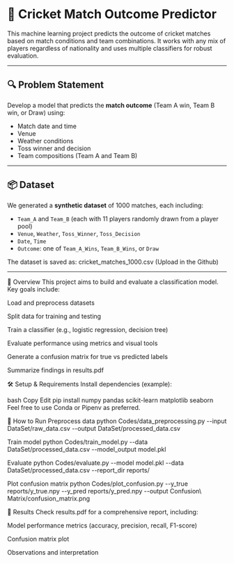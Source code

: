 # 🏏 Cricket Match Outcome Predictor

This machine learning project predicts the outcome of cricket matches based on match conditions and team combinations. It works with any mix of players regardless of nationality and uses multiple classifiers for robust evaluation.

---

## 🔍 Problem Statement

Develop a model that predicts the **match outcome** (Team A win, Team B win, or Draw) using:

- Match date and time
- Venue
- Weather conditions
- Toss winner and decision
- Team compositions (Team A and Team B)

---

## 📦 Dataset

We generated a **synthetic dataset** of 1000 matches, each including:

- `Team_A` and `Team_B` (each with 11 players randomly drawn from a player pool)
- `Venue`, `Weather`, `Toss_Winner`, `Toss_Decision`
- `Date`, `Time`
- `Outcome`: one of `Team_A_Wins`, `Team_B_Wins`, or `Draw`

The dataset is saved as: cricket_matches_1000.csv   (Upload in the Github)


---

🧠 Overview
This project aims to build and evaluate a classification model. Key goals include:

Load and preprocess datasets

Split data for training and testing

Train a classifier (e.g., logistic regression, decision tree)

Evaluate performance using metrics and visual tools

Generate a confusion matrix for true vs predicted labels

Summarize findings in results.pdf

🛠️ Setup & Requirements
Install dependencies (example):

bash
Copy
Edit
pip install numpy pandas scikit-learn matplotlib seaborn
Feel free to use Conda or Pipenv as preferred.

🚦 How to Run
Preprocess data
python Codes/data_preprocessing.py --input DataSet/raw_data.csv --output DataSet/processed_data.csv

Train model
python Codes/train_model.py --data DataSet/processed_data.csv --model_output model.pkl

Evaluate
python Codes/evaluate.py --model model.pkl --data DataSet/processed_data.csv --report_dir reports/

Plot confusion matrix
python Codes/plot_confusion.py --y_true reports/y_true.npy --y_pred reports/y_pred.npy --output Confusion\ Matrix/confusion_matrix.png

🧪 Results
Check results.pdf for a comprehensive report, including:

Model performance metrics (accuracy, precision, recall, F1-score)

Confusion matrix plot

Observations and interpretation






